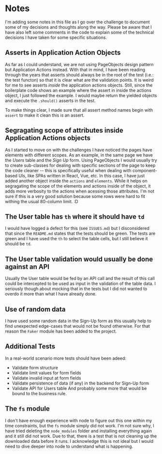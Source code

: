 # Notes
I'm adding some notes in this file as I go over the challenge to document some
of my decisions and thoughts along the way. Please be aware that I have also
left some comments in the code to explain some of the technical decisions I have
taken for some specific situations.

## Asserts in Application Action Objects
As far as I could understand, we are not using PageObjects design pattern but
Application Actions instead. With that in mind, I have been reading through the
years that asserts should always be in the root of the test (i.e.: the test
functon) so that it is clear what are the validation points. It is weird for me
to see asserts _inside_ the application actions objects. Still, since the
boilerplate code shows an example where the assert in inside the actions object,
I just followed the example. I would maybe return the yielded objects and
execute the `.should()` asserts in the test.

To make things clear, I made sure that all assert method names begin with
`assert` to make it clean this is an assert.

## Segragating scope of attributes inside Application Actions objects
As I started to move on with the challenges I have noticed the pages have
elements with different scopes. As an example, in the same page we have the
_Users_ table and the _Sign Up_ form. Using PageObjects I would usually try to
create sub-classes for dealing with specific sections of the page to keep the
code cleaner -- this is specifically useful when dealing with component-based
UIs, like SPAs written in React, Vue, etc. In this case, I have just added
another object inside the `actions` and `elements`. While it helps on
segragating the scope of the elements and actions inside of the object, it adds
more verbosity to the actions when acessing those attributes. I'm not sure if
this is a very good solution because some rows were hard to fit withing the
usual 80-column limit. :D

## The User table has `th` where it should have `td`
I would have logged a defect for this (see `ISSUES.md`) but I disconsidered that
since the `README.md` states that the tests should be green. The tests are green
and I have used the `th` to select the table cells, but I still believe it
should be `td`.

## The User table validation would usually be done against an API
Usually the User table would be fed by an API call and the result of this call
could be intercepted to be used as input in the validation of the table data.
I seriously though about mocking that in the tests but I did not wanted to
overdo it more than what I have already done.

## Use of random data
I have used some random data in the Sign-Up form as this usually help to find
unexpected edge-cases that would not be found otherwise. For that reason the
`Faker` module has been added to the project.

## Additional Tests
In a real-world scenario more tests should have been adeed:
- Validate form structure
- Validate limit values for form fields
- Validate invalid input at form fields
- Validate persistence of data (if any) in the backend for Sign-Up form
- Validate API for Users table
And probably some more that would be bound to the business rule.

## The `fs` module
I don't have enough experience with node to figure out this one within my time
constraints, but the `fs` module simply did not work. I'm not sure why, I have
tried deleting the `node_modules` folder and installing everything again and
it still did not work. Due to that, there is a test that is not cleaning up
the downloaded data before it runs. I acknowledge this is not ideal but I would
need to dive deeper into node to understand what is happening.

